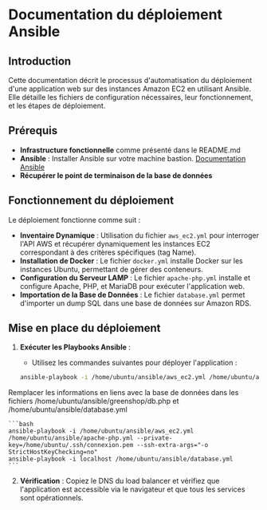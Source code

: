 # Documentation du déploiement Ansible

## Introduction

Cette documentation décrit le processus d'automatisation du déploiement d'une application web sur des instances Amazon EC2 en utilisant Ansible. Elle détaille les fichiers de configuration nécessaires, leur fonctionnement, et les étapes de déploiement.

## Prérequis

- **Infrastructure fonctionnelle** comme présenté dans le README.md
- **Ansible** : Installer Ansible sur votre machine bastion. [Documentation Ansible](https://docs.ansible.com/ansible/latest/installation_guide/index.html)
- **Récupérer le point de terminaison de la base de données**

## Fonctionnement du déploiement

Le déploiement fonctionne comme suit :

- **Inventaire Dynamique** : Utilisation du fichier `aws_ec2.yml` pour interroger l'API AWS et récupérer dynamiquement les instances EC2 correspondant à des critères spécifiques (tag Name).
- **Installation de Docker** : Le fichier `docker.yml` installe Docker sur les instances Ubuntu, permettant de gérer des conteneurs.
- **Configuration du Serveur LAMP** : Le fichier `apache-php.yml` installe et configure Apache, PHP, et MariaDB pour exécuter l'application web.
- **Importation de la Base de Données** : Le fichier `database.yml` permet d'importer un dump SQL dans une base de données sur Amazon RDS.

## Mise en place du déploiement

1. **Exécuter les Playbooks Ansible** :

    - Utilisez les commandes suivantes pour déployer l'application :

    ```bash
    ansible-playbook -i /home/ubuntu/ansible/aws_ec2.yml /home/ubuntu/ansible/docker.yml --private-key=/home/ubuntu/.ssh/connexion.pem --ssh-extra-args="-o StrictHostKeyChecking=no"
    ```

Remplacer les informations en liens avec la base de données dans les fichiers /home/ubuntu/ansible/greenshop/db.php et /home/ubuntu/ansible/database.yml

    ```bash
    ansible-playbook -i /home/ubuntu/ansible/aws_ec2.yml /home/ubuntu/ansible/apache-php.yml --private-key=/home/ubuntu/.ssh/connexion.pem --ssh-extra-args="-o StrictHostKeyChecking=no"
    ansible-playbook -i localhost /home/ubuntu/ansible/database.yml
    ```
    
2. **Vérification** : Copiez le DNS du load balancer et vérifiez que l'application est accessible via le navigateur et que tous les services sont opérationnels.
